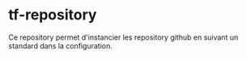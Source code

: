 # tf-repository
Ce repository permet d'instancier les repository github en suivant un standard dans la configuration.